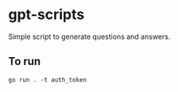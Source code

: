 
# gpt-scripts

Simple script to generate questions and answers.

## To run

```
go run . -t auth_token
```


